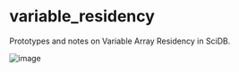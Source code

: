 # variable_residency
Prototypes and notes on Variable Array Residency in SciDB.

![image](https://cloud.githubusercontent.com/assets/2708498/21032954/28b62904-bd7b-11e6-886f-971c7e74d768.png)

